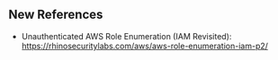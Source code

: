 ## New References
- Unauthenticated AWS Role Enumeration (IAM Revisited): https://rhinosecuritylabs.com/aws/aws-role-enumeration-iam-p2/
